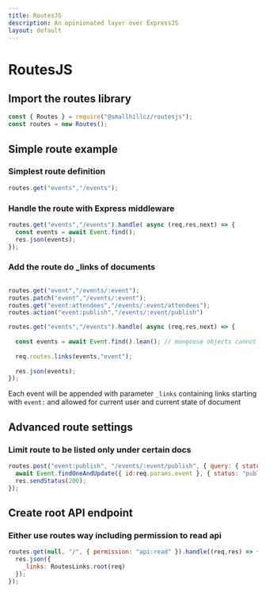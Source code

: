 ```yaml
---
title: RoutesJS
description: An opinionated layer over ExpressJS
layout: default
---
```


# RoutesJS


## Import the routes library
```javascript
const { Routes } = require("@smallhillcz/routesjs");
const routes = new Routes();
```

## Simple route example

### Simplest route definition

```javascript
routes.get("events","/events");
```

### Handle the route with Express middleware
```javascript
routes.get("events","/events").handle( async (req,res,next) => {
  const events = await Event.find();
  res.json(events);
});
```

### Add the route do _links of documents
```javascript

routes.get("event","/events/:event");
routes.patch("event","/events/:event");
routes.get("event:attendees","/events/:event/attendees");
routes.action("event:publish","/events/:event/publish")

routes.get("events","/events").handle( async (req,res,next) => {
  
  const events = await Event.find().lean(); // mongoose objects cannot be modified, therefore .lean()
  
  req.routes.links(events,"event");
  
  res.json(events);
});
```

Each event will be appended with parameter `_links` containing links starting with `event:` and allowed for current user and current state of document 

## Advanced route settings

### Limit route to be listed only under certain docs
```js
routes.post("event:publish", "/events/:event/publish", { query: { status: "draft" } }).handle(async (req,res) => {
  await Event.findOneAndUpdate({ id:req.params.event }, { status: "public" });
  res.sendStatus(200);
});
```

## Create root API endpoint

### Either use routes way including permission to read api
```js
routes.get(null, "/", { permission: "api:read" }).handle((req,res) => {
  res.json({
    _links: RoutesLinks.root(req)
  });
});
```

